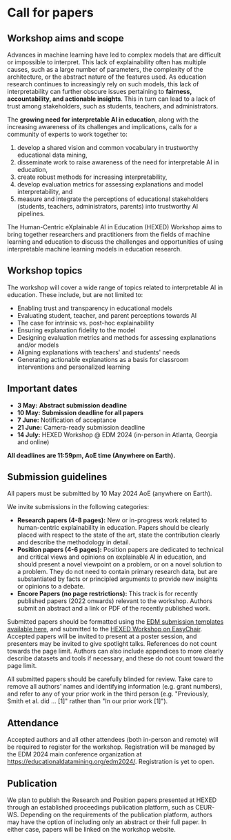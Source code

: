# Call for papers


## Workshop aims and scope

Advances in machine learning have led to complex models that are difficult or impossible to interpret. This lack of explainability often has multiple causes, such as a large number of parameters, the complexity of the architecture, or the abstract nature of the features used. As education research continues to increasingly rely on such models, this lack of interpretability can further obscure issues pertaining to **fairness, accountability, and actionable insights**. This in turn can lead to a lack of trust among stakeholders, such as students, teachers, and administrators.

The **growing need for interpretable AI in education**, along with the increasing awareness of its challenges and implications, calls for a community of experts to work together to:

1. develop a shared vision and common vocabulary in trustworthy educational data mining,
2. disseminate work to raise awareness of the need for interpretable AI in education,
3. create robust methods for increasing interpretability,
4. develop evaluation metrics for assessing explanations and model interpretability, and
5. measure and integrate the perceptions of educational stakeholders (students, teachers, administrators, parents) into trustworthy AI pipelines.

The Human-Centric eXplainable AI in Education (HEXED) Workshop aims to bring together researchers and practitioners from the fields of machine learning and education to discuss the challenges and opportunities of using interpretable machine learning models in education research.


## Workshop topics

The workshop will cover a wide range of topics related to interpretable AI in education. These include, but are not limited to:

- Enabling trust and transparency in educational models
- Evaluating student, teacher, and parent perceptions towards AI
- The case for intrinsic vs. post-hoc explainability
- Ensuring explanation fidelity to the model
- Designing evaluation metrics and methods for assessing explanations and/or models
- Aligning explanations with teachers' and students' needs
- Generating actionable explanations as a basis for classroom interventions and personalized learning


## Important dates

- **3 May:** **Abstract submission deadline**
- **10 May:** **Submission deadline for all papers**
- **7 June:** Notification of acceptance
- **21 June:** Camera-ready submission deadline
- **14 July:** HEXED Workshop @ EDM 2024 (in-person in Atlanta, Georgia and online)

**All deadlines are 11:59pm, AoE time (Anywhere on Earth).**


## Submission guidelines

All papers must be submitted by 10 May 2024 AoE (anywhere on Earth).

We invite submissions in the following categories:

- **Research papers (4-8 pages):** New or in-progress work related to human-centric explainability in education. Papers should be clearly placed with respect to the state of the art, state the contribution clearly and describe the methodology in detail.
- **Position papers (4-6 pages):** Position papers are dedicated to technical and critical views and opinions on explainable AI in education, and should present a novel viewpoint on a problem, or on a novel solution to a problem. They do not need to contain primary research data, but are substantiated by facts or principled arguments to provide new insights or opinions to a debate.
- **Encore Papers (no page restrictions):** This track is for recently published papers (2022 onwards) relevant to the workshop. Authors submit an abstract and a link or PDF of the recently published work.

Submitted papers should be formatted using the [EDM submission templates available here](https://educationaldatamining.org/edm2024/instructions-for-authors/), and submitted to the [HEXED Workshop on EasyChair](https://easychair.org/my/conference?conf=hexed2024). Accepted papers will be invited to present at a poster session, and presenters may be invited to give spotlight talks. References do not count towards the page limit. Authors can also include appendices to more clearly describe datasets and tools if necessary, and these do not count toward the page limit.

All submitted papers should be carefully blinded for review. Take care to remove all authors' names and identifying information (e.g. grant numbers), and refer to any of your prior work in the third person (e.g. "Previously, Smith et al. did ... [1]" rather than "In our prior work [1]").


## Attendance

Accepted authors and all other attendees (both in-person and remote) will be required to register for the workshop. Registration will be managed by the EDM 2024 main conference organization at <https://educationaldatamining.org/edm2024/>. Registration is yet to open.


## Publication

We plan to publish the Research and Position papers presented at HEXED through an established proceedings publication platform, such as CEUR-WS. Depending on the requirements of the publication platform, authors may have the option of including only an abstract or their full paper. In either case, papers will be linked on the workshop website.

